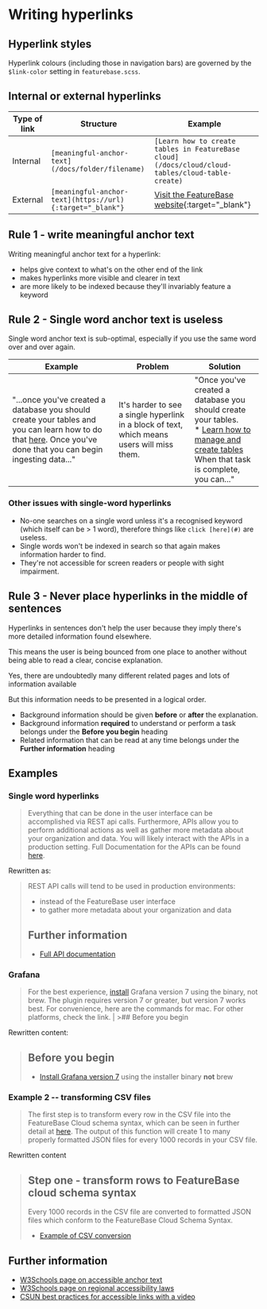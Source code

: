 # Writing hyperlinks

## Hyperlink styles

Hyperlink colours (including those in navigation bars) are governed by the `$link-color` setting in `featurebase.scss`.

## Internal or external hyperlinks

| Type of link | Structure | Example |
|---|---|---|
| Internal | `[meaningful-anchor-text](/docs/folder/filename)` | `[Learn how to create tables in FeatureBase cloud](/docs/cloud/cloud-tables/cloud-table-create)` |
| External | `[meaningful-anchor-text](https://url){:target="_blank"}` | [Visit the FeatureBase website](https://featurebase.com){:target="_blank"} |

## Rule 1 - write meaningful anchor text

Writing meaningful anchor text for a hyperlink:
* helps give context to what's on the other end of the link
* makes hyperlinks more visible and clearer in text
* are more likely to be indexed because they'll invariably feature a keyword

## Rule 2 - Single word anchor text is useless

Single word anchor text is sub-optimal, especially if you use the same word over and over again.

| Example | Problem | Solution |
|---|---|---|
| "...once you've created a database you should create your tables and you can learn how to do that [here](#). Once you've done that you can begin ingesting data..." | It's harder to see a single hyperlink in a block of text, which means users will miss them. | "Once you've created a database you should create your tables.</br>* [Learn how to manage and create tables](#)<br/> When that task is complete, you can..." |

### Other issues with single-word hyperlinks

* No-one searches on a single word unless it's a recognised keyword (which itself can be > 1 word), therefore things like `click [here](#)` are useless.
* Single words won't be indexed in search so that again makes information harder to find.
* They're not accessible for screen readers or people with sight impairment.

## Rule 3 - Never place hyperlinks in the middle of sentences

Hyperlinks in sentences don't help the user because they imply there's more detailed information found elsewhere.

This means the user is being bounced from one place to another without being able to read a clear, concise explanation.

Yes, there are undoubtedly many different related pages and lots of information available

But this information needs to be presented in a logical order.

* Background information should be given **before** or **after** the explanation.
* Background information **required** to understand or perform a task belongs under the **Before you begin** heading
* Related information that can be read at any time belongs under the **Further information** heading

## Examples

### Single word hyperlinks

>Everything that can be done in the user interface can be accomplished via REST api calls. Furthermore, APIs allow you to perform additional actions as well as gather more metadata about your organization and data. You will likely interact with the APIs in a production setting. Full Documentation for the APIs can be found [here](/cloud/cloud-api).

Rewritten as:

>REST API calls will tend to be used in production environments:
>* instead of the FeatureBase user interface
>* to gather more metadata about your organization and data
>
>## Further information
>
>* [Full API documentation](/cloud/cloud-api)

### Grafana

> For the best experience, [install](https://grafana.com/grafana/download) Grafana version 7 using the binary, not brew. The plugin requires version 7 or greater, but version 7 works best. For convenience, here are the commands for mac. For other platforms, check the link. | >## Before you begin<br/>

Rewritten content:

>## Before you begin
>* [Install Grafana version 7](https://grafana.com/grafana/download) using the installer binary **not** brew

### Example 2 -- transforming CSV files

> The first step is to transform every row in the CSV file into the FeatureBase Cloud schema syntax, which can be seen in further detail at [here](/cloud/cloud-data-ingestion/streaming-https-endpoint/cloud-streaming-overview). The output of this function will create 1 to many properly formatted JSON files for every 1000 records in your CSV file.

Rewritten content

>## Step one - transform rows to FeatureBase cloud schema syntax
>
> Every 1000 records in the CSV file are converted to formatted JSON files which conform to the FeatureBase Cloud Schema Syntax.
>
>* [Example of CSV conversion](/cloud/cloud-data-ingestion/streaming-https-endpoint/cloud-streaming-overview)

## Further information

* [W3Schools page on accessible anchor text](https://www.w3schools.com/accessibility/accessibility_link_text.php)
* [W3Schools page on regional accessibility laws](https://www.w3.org/WAI/policies/united-states/)
* [CSUN best practices for accessible links with a video](https://www.csun.edu/universal-design-center/best-practices-accessible-links)
